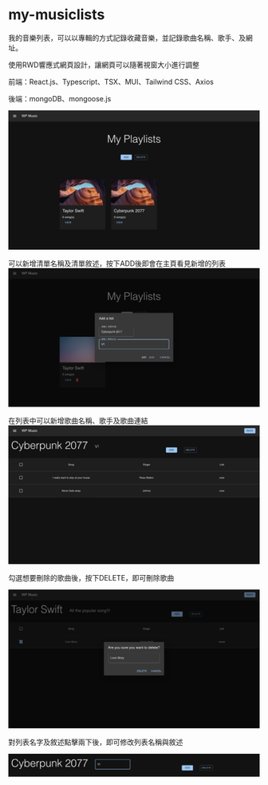 # my-musiclists

我的音樂列表，可以以專輯的方式記錄收藏音樂，並記錄歌曲名稱、歌手、及網址。

使用RWD響應式網頁設計，讓網頁可以隨著視窗大小進行調整

前端：React.js、Typescript、TSX、MUI、Tailwind CSS、Axios

後端：mongoDB、mongoose.js

![image](https://github.com/maggie0101/my-pages/blob/main/my-musiclist-screenshot.png)

可以新增清單名稱及清單敘述，按下ADD後即會在主頁看見新增的列表
![image](https://github.com/maggie0101/my-pages/blob/main/my-musiclists/musiclist2.png)

在列表中可以新增歌曲名稱、歌手及歌曲連結
![image](https://github.com/maggie0101/my-pages/blob/main/my-musiclists/musiclist4.png)

勾選想要刪除的歌曲後，按下DELETE，即可刪除歌曲

![image](https://github.com/maggie0101/my-pages/blob/main/my-musiclists/musiclist5.png)

對列表名字及敘述點擊兩下後，即可修改列表名稱與敘述

![image](https://github.com/maggie0101/my-pages/blob/main/my-musiclists/musiclist6.png)









